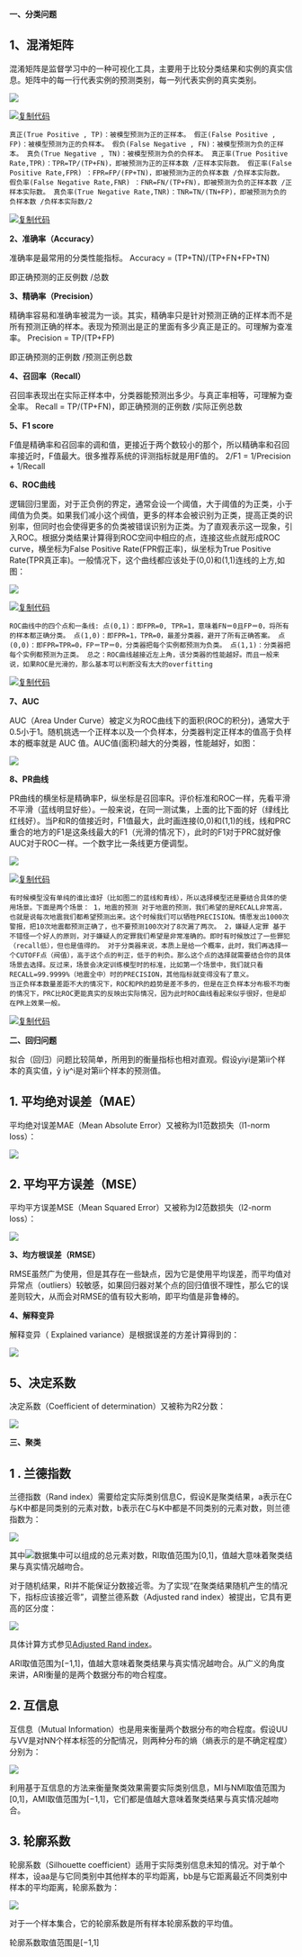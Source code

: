 **一、分类问题**

1、混淆矩阵
------

混淆矩阵是监督学习中的一种可视化工具，主要用于比较分类结果和实例的真实信息。矩阵中的每一行代表实例的预测类别，每一列代表实例的真实类别。

 ![](机器学习/resources/DF2ADEDF6133579EB2FA15AC445B6BAC.png)

[![复制代码](机器学习/resources/51E409B11AA51C150090697429A953ED.gif)]( "复制代码")

    真正(True Positive , TP)：被模型预测为正的正样本。 假正(False Positive , FP)：被模型预测为正的负样本。 假负(False Negative , FN)：被模型预测为负的正样本。 真负(True Negative , TN)：被模型预测为负的负样本。 真正率(True Positive Rate,TPR)：TPR=TP/(TP+FN)，即被预测为正的正样本数 /正样本实际数。 假正率(False Positive Rate,FPR) ：FPR=FP/(FP+TN)，即被预测为正的负样本数 /负样本实际数。 假负率(False Negative Rate,FNR) ：FNR=FN/(TP+FN)，即被预测为负的正样本数 /正样本实际数。 真负率(True Negative Rate,TNR)：TNR=TN/(TN+FP)，即被预测为负的负样本数 /负样本实际数/2

[![复制代码](机器学习/resources/51E409B11AA51C150090697429A953ED.gif)]( "复制代码")

**2、准确率（Accuracy）**

准确率是最常用的分类性能指标。
Accuracy = (TP+TN)/(TP+FN+FP+TN)

即正确预测的正反例数 /总数

**3、精确率（Precision）**

精确率容易和准确率被混为一谈。其实，精确率只是针对预测正确的正样本而不是所有预测正确的样本。表现为预测出是正的里面有多少真正是正的。可理解为查准率。
Precision = TP/(TP+FP)

即正确预测的正例数 /预测正例总数

**4、召回率（Recall）**

召回率表现出在实际正样本中，分类器能预测出多少。与真正率相等，可理解为查全率。
Recall = TP/(TP+FN)，即正确预测的正例数 /实际正例总数

**5、F1 score**

F值是精确率和召回率的调和值，更接近于两个数较小的那个，所以精确率和召回率接近时，F值最大。很多推荐系统的评测指标就是用F值的。
2/F1 = 1/Precision + 1/Recall

**6、ROC曲线**

逻辑回归里面，对于正负例的界定，通常会设一个阈值，大于阈值的为正类，小于阈值为负类。如果我们减小这个阀值，更多的样本会被识别为正类，提高正类的识别率，但同时也会使得更多的负类被错误识别为正类。为了直观表示这一现象，引入ROC。根据分类结果计算得到ROC空间中相应的点，连接这些点就形成ROC curve，横坐标为False Positive Rate(FPR假正率)，纵坐标为True Positive Rate(TPR真正率)。一般情况下，这个曲线都应该处于(0,0)和(1,1)连线的上方,如图：

![](机器学习/resources/AA675E8B10ED564DC81F66B97F44FA0E.png)

[![复制代码](机器学习/resources/51E409B11AA51C150090697429A953ED.gif)]( "复制代码")

    ROC曲线中的四个点和一条线: 点(0,1)：即FPR=0, TPR=1，意味着FN＝0且FP＝0，将所有的样本都正确分类。 点(1,0)：即FPR=1，TPR=0，最差分类器，避开了所有正确答案。 点(0,0)：即FPR=TPR=0，FP＝TP＝0，分类器把每个实例都预测为负类。 点(1,1)：分类器把每个实例都预测为正类。 总之：ROC曲线越接近左上角，该分类器的性能越好。而且一般来说，如果ROC是光滑的，那么基本可以判断没有太大的overfitting

[![复制代码](机器学习/resources/51E409B11AA51C150090697429A953ED.gif)]( "复制代码")

**7、AUC**

AUC（Area Under Curve）被定义为ROC曲线下的面积(ROC的积分)，通常大于0.5小于1。随机挑选一个正样本以及一个负样本，分类器判定正样本的值高于负样本的概率就是 AUC 值。AUC值(面积)越大的分类器，性能越好，如图：

![](机器学习/resources/DFA83C401C17E405800C09CEDF6B2C6B.png)

**8、PR曲线**

PR曲线的横坐标是精确率P，纵坐标是召回率R。评价标准和ROC一样，先看平滑不平滑（蓝线明显好些）。一般来说，在同一测试集，上面的比下面的好（绿线比红线好）。当P和R的值接近时，F1值最大，此时画连接(0,0)和(1,1)的线，线和PRC重合的地方的F1是这条线最大的F1（光滑的情况下），此时的F1对于PRC就好像AUC对于ROC一样。一个数字比一条线更方便调型。

![](机器学习/resources/DE3B844A4DEBA8766A3D0017F6553EDD.png)

[![复制代码](机器学习/resources/51E409B11AA51C150090697429A953ED.gif)]( "复制代码")

    有时候模型没有单纯的谁比谁好（比如图二的蓝线和青线），所以选择模型还是要结合具体的使用场景。下面是两个场景： 1，地震的预测 对于地震的预测，我们希望的是RECALL非常高，也就是说每次地震我们都希望预测出来。这个时候我们可以牺牲PRECISION。情愿发出1000次警报，把10次地震都预测正确了，也不要预测100次对了8次漏了两次。 2，嫌疑人定罪 基于不错怪一个好人的原则，对于嫌疑人的定罪我们希望是非常准确的。即时有时候放过了一些罪犯（recall低），但也是值得的。 对于分类器来说，本质上是给一个概率，此时，我们再选择一个CUTOFF点（阀值），高于这个点的判正，低于的判负。那么这个点的选择就需要结合你的具体场景去选择。反过来，场景会决定训练模型时的标准，比如第一个场景中，我们就只看RECALL=99.9999%（地震全中）时的PRECISION，其他指标就变得没有了意义。
    当正负样本数量差距不大的情况下，ROC和PR的趋势是差不多的，但是在正负样本分布极不均衡的情况下，PRC比ROC更能真实的反映出实际情况，因为此时ROC曲线看起来似乎很好，但是却在PR上效果一般。

[![复制代码](机器学习/resources/51E409B11AA51C150090697429A953ED.gif)]( "复制代码")

**二、回归问题**

拟合（回归）问题比较简单，所用到的衡量指标也相对直观。假设yiyi是第ii个样本的真实值，ŷ iy^i是对第ii个样本的预测值。

1\. 平均绝对误差（MAE）
---------------

平均绝对误差MAE（Mean Absolute Error）又被称为l1范数损失（l1-norm loss）：

 ![](机器学习/resources/EB00092F8661BC40DC26352E065F315E.png)

2\. 平均平方误差（MSE）
---------------

平均平方误差MSE（Mean Squared Error）又被称为l2范数损失（l2-norm loss）：

 ![](机器学习/resources/49221522636180300419634B468A79EA.png)

**3、均方根误差（RMSE）**

RMSE虽然广为使用，但是其存在一些缺点，因为它是使用平均误差，而平均值对异常点（outliers）较敏感，如果回归器对某个点的回归值很不理性，那么它的误差则较大，从而会对RMSE的值有较大影响，即平均值是非鲁棒的。

**4、解释变异**

解释变异（ Explained variance）是根据误差的方差计算得到的：

 ![](机器学习/resources/66863DBCB2A038277BB5A8F82A8D93BA.png)

5、决定系数
------

决定系数（Coefficient of determination）又被称为R2分数：

 ![](机器学习/resources/2C4110BFEA3454E4F84303B0F9999F97.png)

**三、聚类**

1 . 兰德指数
--------

兰德指数（Rand index）需要给定实际类别信息C，假设K是聚类结果，a表示在C与K中都是同类别的元素对数，b表示在C与K中都是不同类别的元素对数，则兰德指数为：

 ![](机器学习/resources/4B45D4D4C09D68B717DEB8BDD6F9455B.png)

其中![](机器学习/resources/40A1B2167FC51965D5A91C4E21682FDF.png)数据集中可以组成的总元素对数，RI取值范围为[0,1]，值越大意味着聚类结果与真实情况越吻合。

对于随机结果，RI并不能保证分数接近零。为了实现“在聚类结果随机产生的情况下，指标应该接近零”，调整兰德系数（Adjusted rand index）被提出，它具有更高的区分度：

 ![](机器学习/resources/202C4543CD17F3F930B813DE2DB6D986.png)

具体计算方式参见[Adjusted Rand index](https://en.wikipedia.org/wiki/Rand_index#Adjusted_Rand_index)。

ARI取值范围为[−1,1]，值越大意味着聚类结果与真实情况越吻合。从广义的角度来讲，ARI衡量的是两个数据分布的吻合程度。

2\. 互信息
-------

互信息（Mutual Information）也是用来衡量两个数据分布的吻合程度。假设UU与VV是对NN个样本标签的分配情况，则两种分布的熵（熵表示的是不确定程度）分别为：

 ![](机器学习/resources/3F4D86C02126706C5F88D55D39D22F11.png)

利用基于互信息的方法来衡量聚类效果需要实际类别信息，MI与NMI取值范围为[0,1]，AMI取值范围为[−1,1]，它们都是值越大意味着聚类结果与真实情况越吻合。

3\. 轮廓系数
--------

轮廓系数（Silhouette coefficient）适用于实际类别信息未知的情况。对于单个样本，设aa是与它同类别中其他样本的平均距离，bb是与它距离最近不同类别中样本的平均距离，轮廓系数为：

 ![](机器学习/resources/A09ACFE90C7A02D6B792EBB6C8CE2F0D.png)

对于一个样本集合，它的轮廓系数是所有样本轮廓系数的平均值。

轮廓系数取值范围是[−1,1]